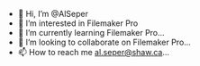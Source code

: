 - 👋 Hi, I’m @AlSeper
- 👀 I’m interested in Filemaker Pro
- 🌱 I’m currently learning Filemaker Pro...
- 💞️ I’m looking to collaborate on Filemaker Pro...
- 📫 How to reach me al.seper@shaw.ca...

<!---
AlSeper/AlSeper is a ✨ special ✨ repository because its `README.md` (this file) appears on your GitHub profile.
You can click the Preview link to take a look at your changes.
--->
